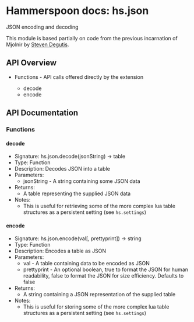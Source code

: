 # Hammerspoon docs: hs.json

JSON encoding and decoding

This module is based partially on code from the previous incarnation of Mjolnir by [Steven Degutis](https://github.com/sdegutis/).


## API Overview
* Functions - API calls offered directly by the extension</li>
  * decode
  * encode

## API Documentation

### Functions

#### decode
  * Signature: hs.json.decode(jsonString) -> table
  * Type: Function
  * Description: Decodes JSON into a table
  * Parameters:
     * jsonString - A string containing some JSON data
  * Returns:
     * A table representing the supplied JSON data
  * Notes:
     * This is useful for retrieving some of the more complex lua table structures as a persistent setting (see `hs.settings`)

#### encode
  * Signature: hs.json.encode(val[, prettyprint]) -> string
  * Type: Function
  * Description: Encodes a table as JSON
  * Parameters:
     * val - A table containing data to be encoded as JSON
     * prettyprint - An optional boolean, true to format the JSON for human readability, false to format the JSON for size efficiency. Defaults to false
  * Returns:
     * A string containing a JSON representation of the supplied table
  * Notes:
     * This is useful for storing some of the more complex lua table structures as a persistent setting (see `hs.settings`)
